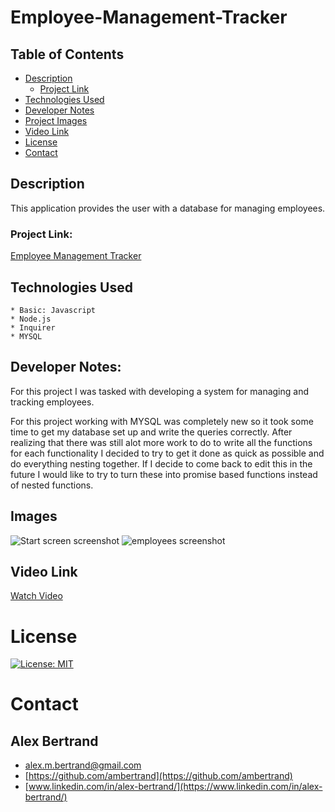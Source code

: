 # Employee-Management-Tracker

##  Table of Contents
 * [Description](#description)
    * [Project Link](#project-link)
 * [Technologies Used](#technologies-used)
 * [Developer Notes](#developer-notes)
 * [Project Images](#project-images)
 * [Video Link](#video-link)
 * [License](#license)
 * [Contact](#contact)

## Description
 This application provides the user with a database for managing employees.

### Project Link:
[Employee Management Tracker](https://github.com/ambertrand/Employee-Management-Tracker)

## Technologies Used
    * Basic: Javascript
    * Node.js
    * Inquirer
    * MYSQL

## Developer Notes:
For this project I was tasked with developing a system for managing and tracking employees.

For this project working with MYSQL was completely new so it took some time to get my database set up and write the queries correctly.  After realizing that there was still alot more work to do to write all the functions for each functionality I decided to try to get it done as quick as possible and do everything nesting together.  If I decide to come back to edit this in the future I would like to try to turn these into promise based functions instead of nested functions.

## Images
![Start screen screenshot](https://user-images.githubusercontent.com/65721950/93040914-298dde00-f619-11ea-9651-b5564ac2c24d.png)
![employees screenshot](https://user-images.githubusercontent.com/65721950/93040919-2b57a180-f619-11ea-901a-421b5d0c2a99.png)

## Video Link
[Watch Video](https://www.youtube.com/watch?v=0Ndc7b0wrq8&t=1s)


# License
[![License: MIT](https://img.shields.io/badge/License-MIT-yellow.svg)](https://opensource.org/licenses/MIT)

# Contact

## Alex Bertrand
* [alex.m.bertrand@gmail.com](alex.m.bertrand@gmail.com)
* [https://github.com/ambertrand](https://github.com/ambertrand)
* [www.linkedin.com/in/alex-bertrand/](https://www.linkedin.com/in/alex-bertrand/)